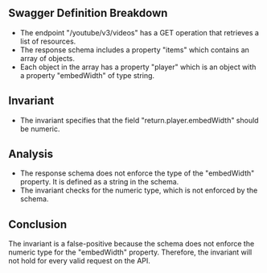 ## Swagger Definition Breakdown
- The endpoint "/youtube/v3/videos" has a GET operation that retrieves a list of resources.
- The response schema includes a property "items" which contains an array of objects.
- Each object in the array has a property "player" which is an object with a property "embedWidth" of type string.

## Invariant
- The invariant specifies that the field "return.player.embedWidth" should be numeric.

## Analysis
- The response schema does not enforce the type of the "embedWidth" property. It is defined as a string in the schema.
- The invariant checks for the numeric type, which is not enforced by the schema.

## Conclusion
The invariant is a false-positive because the schema does not enforce the numeric type for the "embedWidth" property. Therefore, the invariant will not hold for every valid request on the API.
